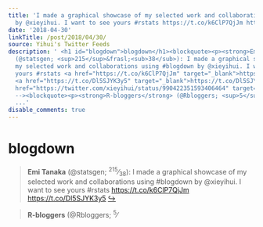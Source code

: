 ```yaml
---
title: 'I made a graphical showcase of my selected work and collaborations using #blogdown
  by @xieyihui. I want to see yours #rstats https://t.co/k6ClP7QjJm https://t.co/Dl5SJYK3y5'
date: '2018-04-30'
linkTitle: /post/2018/04/30/
source: Yihui's Twitter Feeds
description: ' <h1 id="blogdown">blogdown</h1><blockquote><p><strong>Emi Tanaka</strong>
  (@statsgen; <sup>215</sup>&frasl;<sub>38</sub>): I made a graphical showcase of
  my selected work and collaborations using #blogdown by @xieyihui. I want to see
  yours #rstats <a href="https://t.co/k6ClP7QjJm" target="_blank">https://t.co/k6ClP7QjJm</a>
  <a href="https://t.co/Dl5SJYK3y5" target="_blank">https://t.co/Dl5SJYK3y5</a> <a
  href="https://twitter.com/xieyihui/status/990422351593406464" target="_blank">&#8618;</a></p></blockquote><!--
  --><blockquote><p><strong>R-bloggers</strong> (@Rbloggers; <sup>5</sup>&frasl;<su
  ...'
disable_comments: true
---
```

 <h1 id="blogdown">blogdown</h1><blockquote><p><strong>Emi Tanaka</strong> (@statsgen; <sup>215</sup>&frasl;<sub>38</sub>): I made a graphical showcase of my selected work and collaborations using #blogdown by @xieyihui. I want to see yours #rstats <a href="https://t.co/k6ClP7QjJm" target="_blank">https://t.co/k6ClP7QjJm</a> <a href="https://t.co/Dl5SJYK3y5" target="_blank">https://t.co/Dl5SJYK3y5</a> <a href="https://twitter.com/xieyihui/status/990422351593406464" target="_blank">&#8618;</a></p></blockquote><!-- --><blockquote><p><strong>R-bloggers</strong> (@Rbloggers; <sup>5</sup>&frasl;<su ...